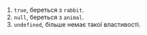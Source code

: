 
1. `true`, береться з `rabbit`.
2. `null`, береться з `animal`.
3. `undefined`, більше немає такої властивості.
